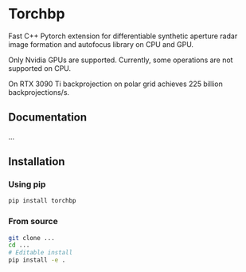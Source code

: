 # Torchbp

Fast C++ Pytorch extension for differentiable synthetic aperture radar image formation and autofocus library on CPU and GPU.

Only Nvidia GPUs are supported. Currently, some operations are not supported on CPU.

On RTX 3090 Ti backprojection on polar grid achieves 225 billion backprojections/s.

## Documentation

...

## Installation

### Using pip

```bash
pip install torchbp
```

### From source

```bash
git clone ...
cd ...
# Editable install
pip install -e .
```
